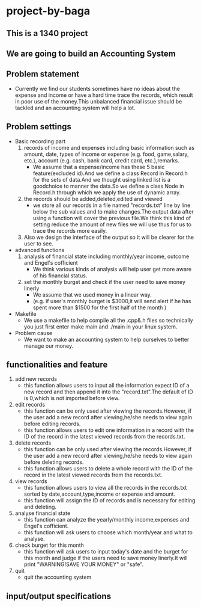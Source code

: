 # project-by-baga
## This is a 1340 project
## We are going to build an Accounting System
## Problem statement
- Currently we find our students sometimes have no ideas about the expense and income or have a hard time trace the records, which result in poor use of the money.This unbalanced financial issue should be tackled and an accounting system will help a lot.          
## Problem settings
- Basic recording part
  1. records of income and expenses including basic information such as  amount, date, types of income or expense (e.g. food, game,salary, etc.), account (e.g. cash, bank card, credit card, etc.),remarks.
     - We assume that a expense/income has these 5 basic feature(excluded id).And we define a class Record in Record.h for the sets of data.And we thought using linked list is a goodchoice to manner the data.So we define a class Node in Record.h through which we apply the use  of dynamic array.
   2. the records should be added,deleted,edited and viewed
      - we store all our records in a file named "records.txt" line by line below the sub values and to make changes.The output data after using a function will cover the previous file.We think this kind of setting reduce the amount of new files we will use thus for us to trace the records more easily.
   3. Also we design the interface of the output so it will be clearer for the user to see.
- advanced functions
  1. analysis of financial state including monthly/year income, outcome and Engel's cofficient
     - We think various kinds of analysis will help user get more aware of his financial status.
  2. set the monthly burget and check if the user need to save money linerly
     - We assume that we used money in a linear way.
     - (e.g. if user's monthly burget is $3000,it will send alert if he has spent more than $1500 for the first half of the month )
- Makefile
     - We use a makefile to help compile all the .cpp&.h files so technically you just first enter make main and ./main in your linux system.
- Problem cause
     - We want to make an accounting system to help ourselves to better manage our money.     

## functionalities and feature
1. add new records
   - this function allows users to input all the information expect ID of a new record and then append it into the "record.txt".The default of ID is 0,which is not imported before view.
2. edit records
   - this function can be only used after viewing the records.However, if the user add a new record after viewing,he/she needs to view again before editing records.
   - this function allows users to edit one information in a record with the ID of the record in the latest viewed records from the records.txt.
3. delete records 
   - this function can be only used after viewing the records.However, if the user add a new record after viewing,he/she needs to view again before deleting records.
   - this function allows users to delete a whole record with the ID of the record in the latest viewed records from the records.txt.
4. view records
   - this function allows users to view all the records in the records.txt sorted by date,account,type,income or expense and amount.
   - this function will assign the ID of records and is necessary for editing and deleting.
5. analyse financial state
   - this function can analyze the yearly/monthly income,expenses and Engel's cofficient.
   - this function will ask users to choose which month/year and what to analyse.
6. check burget for this month
   - this function will ask users to input today's date and the burget for this month and judge if the users need to save money linerly.It will print "WARNING!SAVE YOUR MONEY" or "safe".
0. quit
   - quit the accounting system

## input/output specifications

